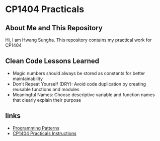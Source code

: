 # CP1404 Practicals

## About Me and This Repository
Hi, I am Hwang Sungha. This repository contains my practical work for CP1404

## Clean Code Lessons Learned
- Magic numbers should always be stored as constants for better maintainability
- Don't Repeat Yourself (DRY): Avoid code duplication by creating reusable functions and modules
- Meaningful Names: Choose descriptive variable and function names that clearly explain their purpose

## links
- [Programming Patterns](https://github.com/CP1404/Starter/wiki/Programming-Patterns)
- [CP1404 Practicals Instructions](https://github.com/CP1404/Practicals)